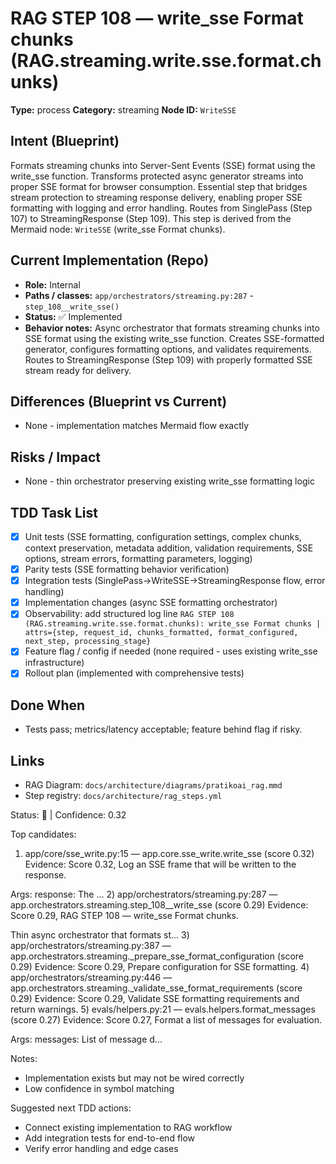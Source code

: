# RAG STEP 108 — write_sse Format chunks (RAG.streaming.write.sse.format.chunks)

**Type:** process
**Category:** streaming
**Node ID:** `WriteSSE`

## Intent (Blueprint)
Formats streaming chunks into Server-Sent Events (SSE) format using the write_sse function. Transforms protected async generator streams into proper SSE format for browser consumption. Essential step that bridges stream protection to streaming response delivery, enabling proper SSE formatting with logging and error handling. Routes from SinglePass (Step 107) to StreamingResponse (Step 109). This step is derived from the Mermaid node: `WriteSSE` (write_sse Format chunks).

## Current Implementation (Repo)
- **Role:** Internal
- **Paths / classes:** `app/orchestrators/streaming.py:287` - `step_108__write_sse()`
- **Status:** ✅ Implemented
- **Behavior notes:** Async orchestrator that formats streaming chunks into SSE format using the existing write_sse function. Creates SSE-formatted generator, configures formatting options, and validates requirements. Routes to StreamingResponse (Step 109) with properly formatted SSE stream ready for delivery.

## Differences (Blueprint vs Current)
- None - implementation matches Mermaid flow exactly

## Risks / Impact
- None - thin orchestrator preserving existing write_sse formatting logic

## TDD Task List
- [x] Unit tests (SSE formatting, configuration settings, complex chunks, context preservation, metadata addition, validation requirements, SSE options, stream errors, formatting parameters, logging)
- [x] Parity tests (SSE formatting behavior verification)
- [x] Integration tests (SinglePass→WriteSSE→StreamingResponse flow, error handling)
- [x] Implementation changes (async SSE formatting orchestrator)
- [x] Observability: add structured log line
  `RAG STEP 108 (RAG.streaming.write.sse.format.chunks): write_sse Format chunks | attrs={step, request_id, chunks_formatted, format_configured, next_step, processing_stage}`
- [x] Feature flag / config if needed (none required - uses existing write_sse infrastructure)
- [x] Rollout plan (implemented with comprehensive tests)

## Done When
- Tests pass; metrics/latency acceptable; feature behind flag if risky.

## Links
- RAG Diagram: `docs/architecture/diagrams/pratikoai_rag.mmd`
- Step registry: `docs/architecture/rag_steps.yml`


<!-- AUTO-AUDIT:BEGIN -->
Status: 🔌  |  Confidence: 0.32

Top candidates:
1) app/core/sse_write.py:15 — app.core.sse_write.write_sse (score 0.32)
   Evidence: Score 0.32, Log an SSE frame that will be written to the response.

Args:
    response: The ...
2) app/orchestrators/streaming.py:287 — app.orchestrators.streaming.step_108__write_sse (score 0.29)
   Evidence: Score 0.29, RAG STEP 108 — write_sse Format chunks.

Thin async orchestrator that formats st...
3) app/orchestrators/streaming.py:387 — app.orchestrators.streaming._prepare_sse_format_configuration (score 0.29)
   Evidence: Score 0.29, Prepare configuration for SSE formatting.
4) app/orchestrators/streaming.py:446 — app.orchestrators.streaming._validate_sse_format_requirements (score 0.29)
   Evidence: Score 0.29, Validate SSE formatting requirements and return warnings.
5) evals/helpers.py:21 — evals.helpers.format_messages (score 0.27)
   Evidence: Score 0.27, Format a list of messages for evaluation.

Args:
    messages: List of message d...

Notes:
- Implementation exists but may not be wired correctly
- Low confidence in symbol matching

Suggested next TDD actions:
- Connect existing implementation to RAG workflow
- Add integration tests for end-to-end flow
- Verify error handling and edge cases
<!-- AUTO-AUDIT:END -->